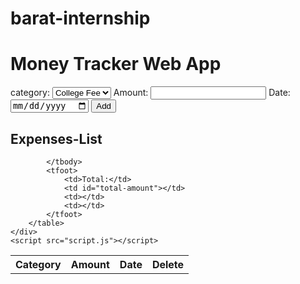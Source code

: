 # barat-internship
<title>MONEY TRACKER WEBAPP</title>
</head>
<body>
    <h1> Money Tracker Web App</h1>
    <div class="input-section">
        <label for="category-select">category:</label>
        <select id="category-select">
            <option value="college fee">College Fee</option>
            <option value="Rent">Rent</option>
            <option value="Transport">Transport</option>
            <option value="Food">Food</option>
            <option value="Shopping">Shopping</option>
            <option value="Cool Drinks">Cool Drinks</option>
        </select>
        <label for="amount-input">Amount:</label>
        <input type="number" id="amount-input">
        <label for="date-input">Date:</label>
        <input type="date" id="date-input">
        <button id="add-btn">Add</button>
    </div>
    <div class="expenses-list">
        <h2>Expenses-List</h2>
        <table>
            <Thread>
                <tr>
                    <th>Category</th>
                    <th>Amount</th>
                    <th>Date</th>
                    <th>Delete</th>
                </tr>
            </Thread>
            <tbody id="expenses-table-body">

            </tbody>
            <tfoot>
                <td>Total:</td>
                <td id="total-amount"></td>
                <td></td>
                <td></td>
            </tfoot>
        </table>
    </div>
    <script src="script.js"></script>
</body>
</html>
